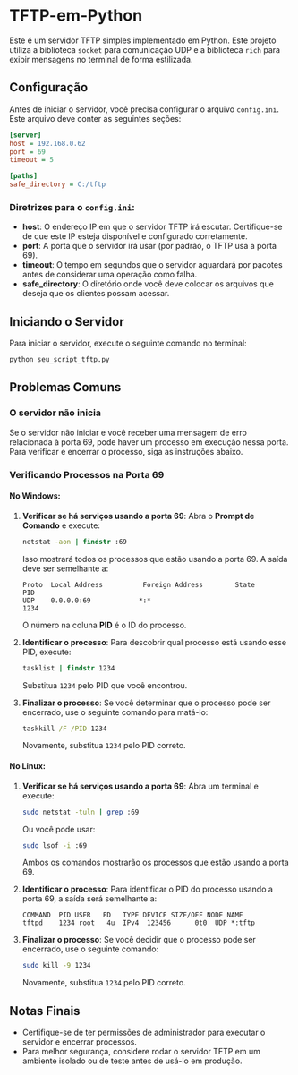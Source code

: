 
# TFTP-em-Python

Este é um servidor TFTP simples implementado em Python. Este projeto utiliza a biblioteca `socket` para comunicação UDP e a biblioteca `rich` para exibir mensagens no terminal de forma estilizada.

## Configuração

Antes de iniciar o servidor, você precisa configurar o arquivo `config.ini`. Este arquivo deve conter as seguintes seções:

```ini
[server]
host = 192.168.0.62
port = 69
timeout = 5

[paths]
safe_directory = C:/tftp
```

### Diretrizes para o `config.ini`:
- **host**: O endereço IP em que o servidor TFTP irá escutar. Certifique-se de que este IP esteja disponível e configurado corretamente.
- **port**: A porta que o servidor irá usar (por padrão, o TFTP usa a porta 69).
- **timeout**: O tempo em segundos que o servidor aguardará por pacotes antes de considerar uma operação como falha.
- **safe_directory**: O diretório onde você deve colocar os arquivos que deseja que os clientes possam acessar.

## Iniciando o Servidor

Para iniciar o servidor, execute o seguinte comando no terminal:

```bash
python seu_script_tftp.py
```

## Problemas Comuns

### O servidor não inicia

Se o servidor não iniciar e você receber uma mensagem de erro relacionada à porta 69, pode haver um processo em execução nessa porta. Para verificar e encerrar o processo, siga as instruções abaixo.

### Verificando Processos na Porta 69

#### No Windows:

1. **Verificar se há serviços usando a porta 69**:
   Abra o **Prompt de Comando** e execute:

   ```cmd
   netstat -aon | findstr :69
   ```

   Isso mostrará todos os processos que estão usando a porta 69. A saída deve ser semelhante a:

   ```
   Proto  Local Address          Foreign Address        State           PID
   UDP    0.0.0.0:69            *:*                                    1234
   ```

   O número na coluna **PID** é o ID do processo.

2. **Identificar o processo**:
   Para descobrir qual processo está usando esse PID, execute:

   ```cmd
   tasklist | findstr 1234
   ```

   Substitua `1234` pelo PID que você encontrou.

3. **Finalizar o processo**:
   Se você determinar que o processo pode ser encerrado, use o seguinte comando para matá-lo:

   ```cmd
   taskkill /F /PID 1234
   ```

   Novamente, substitua `1234` pelo PID correto.

#### No Linux:

1. **Verificar se há serviços usando a porta 69**:
   Abra um terminal e execute:

   ```bash
   sudo netstat -tuln | grep :69
   ```

   Ou você pode usar:

   ```bash
   sudo lsof -i :69
   ```

   Ambos os comandos mostrarão os processos que estão usando a porta 69.

2. **Identificar o processo**:
   Para identificar o PID do processo usando a porta 69, a saída será semelhante a:

   ```
   COMMAND  PID USER   FD   TYPE DEVICE SIZE/OFF NODE NAME
   tftpd    1234 root   4u  IPv4  123456      0t0  UDP *:tftp
   ```

3. **Finalizar o processo**:
   Se você decidir que o processo pode ser encerrado, use o seguinte comando:

   ```bash
   sudo kill -9 1234
   ```

   Novamente, substitua `1234` pelo PID correto.

## Notas Finais

- Certifique-se de ter permissões de administrador para executar o servidor e encerrar processos.
- Para melhor segurança, considere rodar o servidor TFTP em um ambiente isolado ou de teste antes de usá-lo em produção.
